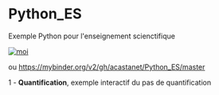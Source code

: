 # Python_ES

Exemple Python pour l'enseignement scienctifique

[![moi](https://mybinder.org/badge_logo.svg)](https://mybinder.org/v2/gh/acastanet/Python_ES/master)

ou https://mybinder.org/v2/gh/acastanet/Python_ES/master

1 - **Quantification**, exemple interactif du pas de quantification

